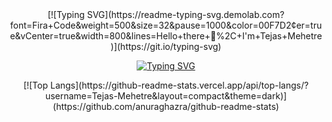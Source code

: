 <div align="center">
  <!-- First Line Typing Animation with Decreased Font Size -->
  [![Typing SVG](https://readme-typing-svg.demolab.com?font=Fira+Code&weight=500&size=32&pause=1000&color=00F7D2&center=true&vCenter=true&width=800&lines=Hello+there+👋%2C+I'm+Tejas+Mehetre)](https://git.io/typing-svg)

  <!-- Second Line Typing Animation -->
  [![Typing SVG](https://readme-typing-svg.demolab.com?font=Fira+Code&weight=400&size=18&pause=1000&color=F745B5&center=true&vCenter=true&width=800&lines=An+aspiring+Competitive+Programmer+and+Web+Developer)](https://git.io/typing-svg)
</div>

<div align="center">
  [![Top Langs](https://github-readme-stats.vercel.app/api/top-langs/?username=Tejas-Mehetre&layout=compact&theme=dark)](https://github.com/anuraghazra/github-readme-stats)
</div>
